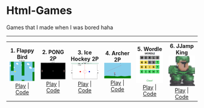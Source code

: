# Html-Games

Games that I made when I was bored haha

---

<table>
  <tr>
    <td align="center">
      <strong>1. Flappy Bird</strong><br>
      <img src="img/flppy.png" width="200"><br>
      <a href="https://jellyho.github.io/Html-Games/Flappy_Bird.html">Play</a> | 
      <a href="https://github.com/jellyho/Html-Games/blob/master/Flappy_Bird.html">Code</a>
    </td>
    <td align="center">
      <strong>2. PONG 2P</strong><br>
      <img src="img/pong.png" width="200"><br>
      <a href="https://jellyho.github.io/Html-Games/Pong2P.html">Play</a> | 
      <a href="https://github.com/jellyho/Html-Games/blob/master/Pong2P.html">Code</a>
    </td>
    <td align="center">
      <strong>3. Ice Hockey 2P</strong><br>
      <img src="img/hockey.png" width="200"><br>
      <a href="https://jellyho.github.io/Html-Games/IceHockey.html">Play</a> | 
      <a href="https://github.com/jellyho/Html-Games/blob/master/IceHockey.html">Code</a>
    </td>
    <td align="center">
      <strong>4. Archer 2P</strong><br>
      <img src="img/archer.png" width="200"><br>
      <a href="https://jellyho.github.io/Html-Games/archer.html">Play</a> | 
      <a href="https://github.com/jellyho/Html-Games/blob/master/archer.html">Code</a>
    </td>
    <td align="center">
      <strong>5. Wordle</strong><br>
      <img src="img/wordle.png" width="200"><br>
      <a href="https://jellyho.github.io/Html-Games/wordle.html">Play</a> | 
      <a href="https://github.com/jellyho/Html-Games/blob/master/wordle.html">Code</a>
    </td>
    <td align="center">
      <strong>6. JJamp King</strong><br>
      <img src="img/char.png" width="200"><br>
      <a href="https://jellyho.github.io/Html-Games/jjamp_king.html">Play</a> | 
      <a href="https://github.com/jellyho/Html-Games/blob/master/jjamp_king.html">Code</a>
    </td>
  </tr>
</table>
